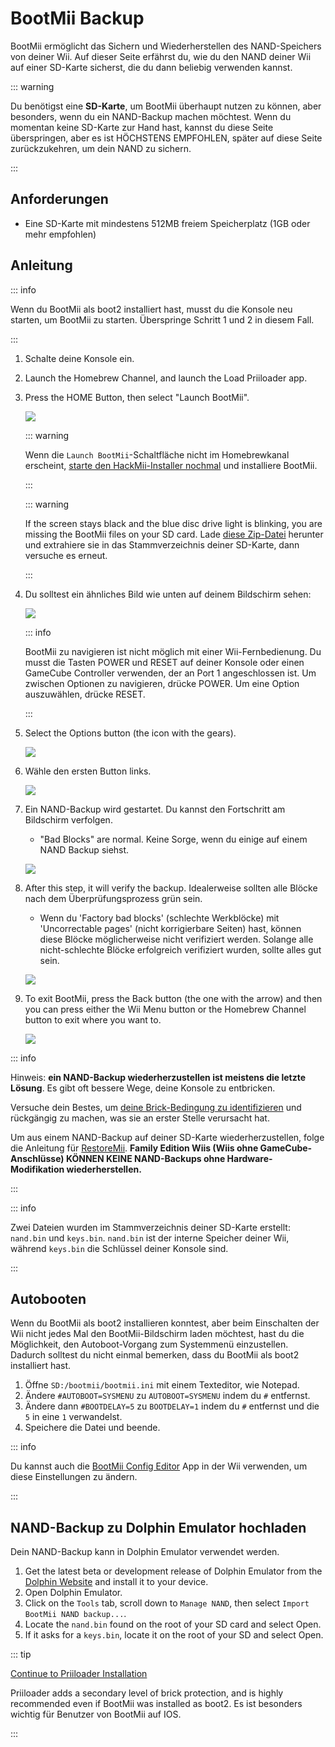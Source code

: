 # BootMii Backup

BootMii ermöglicht das Sichern und Wiederherstellen des NAND-Speichers von deiner Wii.
Auf dieser Seite erfährst du, wie du den NAND deiner Wii auf einer SD-Karte sicherst, die du dann beliebig verwenden kannst.

::: warning

Du benötigst eine **SD-Karte**, um BootMii überhaupt nutzen zu können, aber besonders, wenn du ein NAND-Backup machen möchtest. Wenn du momentan keine SD-Karte zur Hand hast, kannst du diese Seite überspringen, aber es ist HÖCHSTENS EMPFOHLEN, später auf diese Seite zurückzukehren, um dein NAND zu sichern.

:::

## Anforderungen

- Eine SD-Karte mit mindestens 512MB freiem Speicherplatz (1GB oder mehr empfohlen)

## Anleitung

::: info

Wenn du BootMii als boot2 installiert hast, musst du die Konsole neu starten, um BootMii zu starten. Überspringe Schritt 1 und 2 in diesem Fall.

:::

1. Schalte deine Konsole ein.

2. Launch the Homebrew Channel, and launch the Load Priiloader app.

3. Press the HOME Button, then select "Launch BootMii".

    ![](/images/bootmii/BootMii_HBC.png)

    ::: warning

    Wenn die `Launch BootMii`-Schaltfläche nicht im Homebrewkanal erscheint, [starte den HackMii-Installer nochmal](hackmii) und installiere BootMii.

    :::

    ::: warning

    If the screen stays black and the blue disc drive light is blinking, you are missing the BootMii files on your SD card. Lade [diese Zip-Datei](/assets/files/bootmii_sd_files.zip) herunter und extrahiere sie in das Stammverzeichnis deiner SD-Karte, dann versuche es erneut.

    :::

4. Du solltest ein ähnliches Bild wie unten auf deinem Bildschirm sehen:

    ![](/images/bootmii/BootMii_Main.png)

    ::: info

    BootMii zu navigieren ist nicht möglich mit einer Wii-Fernbedienung.
    Du musst die Tasten POWER und RESET auf deiner Konsole oder einen GameCube Controller verwenden, der an Port 1 angeschlossen ist.
    Um zwischen Optionen zu navigieren, drücke POWER. Um eine Option auszuwählen, drücke RESET.

    :::

5. Select the Options button (the icon with the gears).

    ![](/images/bootmii/BootMii_Gears.png)

6. Wähle den ersten Button links.

    ![](/images/bootmii/BootMii_Backup.png)

7. Ein NAND-Backup wird gestartet. Du kannst den Fortschritt am Bildschirm verfolgen.

    - "Bad Blocks" are normal. Keine Sorge, wenn du einige auf einem NAND Backup siehst.

    ![](/images/bootmii/BootMii_NAND_Backup.png)

8. After this step, it will verify the backup. Idealerweise sollten alle Blöcke nach dem Überprüfungsprozess grün sein.

    - Wenn du 'Factory bad blocks' (schlechte Werkblöcke) mit 'Uncorrectable pages' (nicht korrigierbare Seiten) hast, können diese Blöcke möglicherweise nicht verifiziert werden. Solange alle nicht-schlechte Blöcke erfolgreich verifiziert wurden, sollte alles gut sein.

    ![](/images/bootmii/BootMii_NAND_Backup_Verify.png)

9. To exit BootMii, press the Back button (the one with the arrow) and then you can press either the Wii Menu button or the Homebrew Channel button to exit where you want to.

    ![](/images/bootmii/BootMii_Return.png)

::: info

Hinweis: **ein NAND-Backup wiederherzustellen ist meistens die letzte Lösung**. Es gibt oft bessere Wege, deine Konsole zu entbricken.

Versuche dein Bestes, um [deine Brick-Bedingung zu identifizieren](bricks) und rückgängig zu machen, was sie an erster Stelle verursacht hat.

Um aus einem NAND-Backup auf deiner SD-Karte wiederherzustellen, folge die Anleitung für [RestoreMii](bootmiirecover).
**Family Edition Wiis (Wiis ohne GameCube-Anschlüsse) KÖNNEN KEINE NAND-Backups ohne Hardware-Modifikation wiederherstellen.**

:::

::: info

Zwei Dateien wurden im Stammverzeichnis deiner SD-Karte erstellt: `nand.bin` und `keys.bin`. `nand.bin` ist der interne Speicher deiner Wii, während `keys.bin` die Schlüssel deiner Konsole sind.

:::

## Autobooten

Wenn du BootMii als boot2 installieren konntest, aber beim Einschalten der Wii nicht jedes Mal den BootMii-Bildschirm laden möchtest, hast du die Möglichkeit, den Autoboot-Vorgang zum Systemmenü einzustellen. Dadurch solltest du nicht einmal bemerken, dass du BootMii als boot2 installiert hast.

1. Öffne `SD:/bootmii/bootmii.ini` mit einem Texteditor, wie Notepad.
2. Ändere `#AUTOBOOT=SYSMENU` zu `AUTOBOOT=SYSMENU` indem du `#` entfernst.
3. Ändere dann `#BOOTDELAY=5` zu `BOOTDELAY=1` indem du `#` entfernst und die `5` in eine `1` verwandelst.
4. Speichere die Datei und beende.

::: info

Du kannst auch die [BootMii Config Editor](https://oscwii.org/library/app/BootMiiConfigurationEditor) App in der Wii verwenden, um diese Einstellungen zu ändern.

:::

## NAND-Backup zu Dolphin Emulator hochladen

Dein NAND-Backup kann in Dolphin Emulator verwendet werden.

1. Get the latest beta or development release of Dolphin Emulator from the [Dolphin Website](https://dolphin-emu.org/) and install it to your device.
2. Open Dolphin Emulator.
3. Click on the `Tools` tab, scroll down to `Manage NAND`, then select `Import BootMii NAND backup...`.
4. Locate the `nand.bin` found on the root of your SD card and select Open.
5. If it asks for a `keys.bin`, locate it on the root of your SD and select Open.

::: tip

[Continue to Priiloader Installation](priiloader)

Priiloader adds a secondary level of brick protection, and is highly recommended even if BootMii was installed as boot2. Es ist besonders wichtig für Benutzer von BootMii auf IOS.

:::
